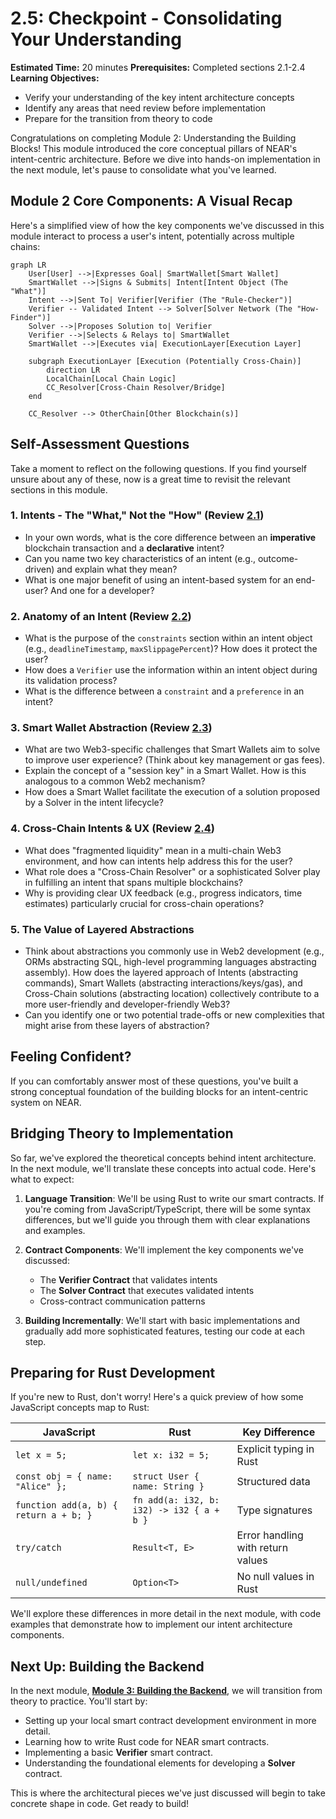 # 2.5: Checkpoint - Consolidating Your Understanding

**Estimated Time:** 20 minutes
**Prerequisites:** Completed sections 2.1-2.4
**Learning Objectives:**

- Verify your understanding of the key intent architecture concepts
- Identify any areas that need review before implementation
- Prepare for the transition from theory to code

Congratulations on completing Module 2: Understanding the Building Blocks! This module introduced the core conceptual pillars of NEAR's intent-centric architecture. Before we dive into hands-on implementation in the next module, let's pause to consolidate what you've learned.

## Module 2 Core Components: A Visual Recap

Here's a simplified view of how the key components we've discussed in this module interact to process a user's intent, potentially across multiple chains:

```mermaid
graph LR
    User[User] -->|Expresses Goal| SmartWallet[Smart Wallet]
    SmartWallet -->|Signs & Submits| Intent[Intent Object (The "What")]
    Intent -->|Sent To| Verifier[Verifier (The "Rule-Checker")]
    Verifier -- Validated Intent --> Solver[Solver Network (The "How-Finder")]
    Solver -->|Proposes Solution to| Verifier
    Verifier -->|Selects & Relays to| SmartWallet
    SmartWallet -->|Executes via| ExecutionLayer[Execution Layer]

    subgraph ExecutionLayer [Execution (Potentially Cross-Chain)]
        direction LR
        LocalChain[Local Chain Logic]
        CC_Resolver[Cross-Chain Resolver/Bridge]
    end

    CC_Resolver --> OtherChain[Other Blockchain(s)]
```

## Self-Assessment Questions

Take a moment to reflect on the following questions. If you find yourself unsure about any of these, now is a great time to revisit the relevant sections in this module.

### 1. Intents - The "What," Not the "How" (Review [2.1](mdc:./01-intents-concept.md))

- In your own words, what is the core difference between an **imperative** blockchain transaction and a **declarative** intent?
- Can you name two key characteristics of an intent (e.g., outcome-driven) and explain what they mean?
- What is one major benefit of using an intent-based system for an end-user? And one for a developer?

### 2. Anatomy of an Intent (Review [2.2](mdc:./02-intent-anatomy.md))

- What is the purpose of the `constraints` section within an intent object (e.g., `deadlineTimestamp`, `maxSlippagePercent`)? How does it protect the user?
- How does a `Verifier` use the information within an intent object during its validation process?
- What is the difference between a `constraint` and a `preference` in an intent?

### 3. Smart Wallet Abstraction (Review [2.3](mdc:./03-smart-wallet.md))

- What are two Web3-specific challenges that Smart Wallets aim to solve to improve user experience? (Think about key management or gas fees).
- Explain the concept of a "session key" in a Smart Wallet. How is this analogous to a common Web2 mechanism?
- How does a Smart Wallet facilitate the execution of a solution proposed by a Solver in the intent lifecycle?

### 4. Cross-Chain Intents & UX (Review [2.4](mdc:./04-cross-chain.md))

- What does "fragmented liquidity" mean in a multi-chain Web3 environment, and how can intents help address this for the user?
- What role does a "Cross-Chain Resolver" or a sophisticated Solver play in fulfilling an intent that spans multiple blockchains?
- Why is providing clear UX feedback (e.g., progress indicators, time estimates) particularly crucial for cross-chain operations?

### 5. The Value of Layered Abstractions

- Think about abstractions you commonly use in Web2 development (e.g., ORMs abstracting SQL, high-level programming languages abstracting assembly). How does the layered approach of Intents (abstracting commands), Smart Wallets (abstracting interactions/keys/gas), and Cross-Chain solutions (abstracting location) collectively contribute to a more user-friendly and developer-friendly Web3?
- Can you identify one or two potential trade-offs or new complexities that might arise from these layers of abstraction?

## Feeling Confident?

If you can comfortably answer most of these questions, you've built a strong conceptual foundation of the building blocks for an intent-centric system on NEAR.

## Bridging Theory to Implementation

So far, we've explored the theoretical concepts behind intent architecture. In the next module, we'll translate these concepts into actual code. Here's what to expect:

1. **Language Transition**: We'll be using Rust to write our smart contracts. If you're coming from JavaScript/TypeScript, there will be some syntax differences, but we'll guide you through them with clear explanations and examples.

2. **Contract Components**: We'll implement the key components we've discussed:

   - The **Verifier Contract** that validates intents
   - The **Solver Contract** that executes validated intents
   - Cross-contract communication patterns

3. **Building Incrementally**: We'll start with basic implementations and gradually add more sophisticated features, testing our code at each step.

## Preparing for Rust Development

If you're new to Rust, don't worry! Here's a quick preview of how some JavaScript concepts map to Rust:

| JavaScript                             | Rust                                      | Key Difference                    |
| -------------------------------------- | ----------------------------------------- | --------------------------------- |
| `let x = 5;`                           | `let x: i32 = 5;`                         | Explicit typing in Rust           |
| `const obj = { name: "Alice" };`       | `struct User { name: String }`            | Structured data                   |
| `function add(a, b) { return a + b; }` | `fn add(a: i32, b: i32) -> i32 { a + b }` | Type signatures                   |
| `try/catch`                            | `Result<T, E>`                            | Error handling with return values |
| `null/undefined`                       | `Option<T>`                               | No null values in Rust            |

We'll explore these differences in more detail in the next module, with code examples that demonstrate how to implement our intent architecture components.

## Next Up: Building the Backend

In the next module, **[Module 3: Building the Backend](mdc:../03-building-backend/01-local-contract.md)**, we will transition from theory to practice. You'll start by:

- Setting up your local smart contract development environment in more detail.
- Learning how to write Rust code for NEAR smart contracts.
- Implementing a basic **Verifier** smart contract.
- Understanding the foundational elements for developing a **Solver** contract.

This is where the architectural pieces we've just discussed will begin to take concrete shape in code. Get ready to build!
